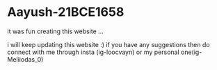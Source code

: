 # Aayush-21BCE1658
it was fun creating this website ...

i will keep updating this website :) 
if you have any suggestions then do connect with me through insta (ig-loocvayn) or my personal one(ig-Meliiodas_0)
